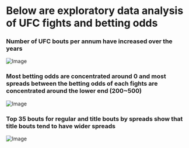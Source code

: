 # Below are exploratory data analysis of UFC fights and betting odds

### Number of UFC bouts per annum have increased over the years 
![Image](https://github.com/nkim500/Metis_Projects/blob/main/03%20Business/support/fight_freq_pa.png?raw=true)

### Most betting odds are concentrated around 0 and most spreads between the betting odds of each fights are concentrated around the lower end (200~500) 
![Image](https://github.com/nkim500/Metis_Projects/blob/main/03%20Business/support/Dashboard%201.png?raw=true)

### Top 35 bouts for regular and title bouts by spreads show that title bouts tend to have wider spreads
![Image](https://github.com/nkim500/Metis_Projects/blob/main/03%20Business/support/Dashboard%203.PNG?raw=true)

